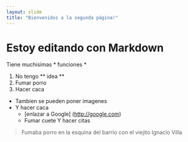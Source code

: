 ```yaml
---
layout: slide
title: "Bienvenidos a la segunda página!"
---
```

# Estoy editando con Markdown
Tiene muchisimas * funciones *
1. No tengo ** idea **
2. Fumar porro
3. Hacer caca

- Tambien se pueden poner imagenes
- Y hacer caca
  - [enlazar a Google] (http://google.com)
  - Fumar cuete 
 Y hacer citas 
 > Fumaba porro en la esquina del barrio con el viejito
 > Ignacio Villa
